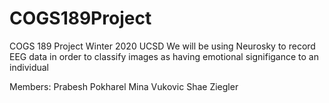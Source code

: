 # COGS189Project
COGS 189 Project Winter 2020 UCSD
We will be using Neurosky to record EEG data in order to classify images as having emotional signifigance to an individual

Members:
Prabesh Pokharel
Mina Vukovic
Shae Ziegler
